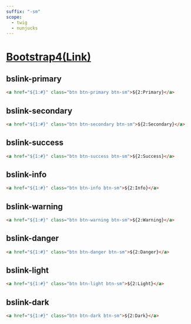 ```yaml
---
suffix: "-sm"
scope: 
  - twig
  - nunjucks
---
```

[Bootstrap4(Link)](https://getbootstrap.com/docs/4.6/components/buttons/)
=====================

bslink-primary
---------------------

```html
<a href="${1:#}" class="btn btn-primary btn-sm">${2:Primary}</a>
```

bslink-secondary
---------------------

```html
<a href="${1:#}" class="btn btn-secondary btn-sm">${2:Secondary}</a>
```

bslink-success
---------------------

```html
<a href="${1:#}" class="btn btn-success btn-sm">${2:Success}</a>
```

bslink-info
---------------------

```html
<a href="${1:#}" class="btn btn-info btn-sm">${2:Info}</a>
```

bslink-warning
---------------------

```html
<a href="${1:#}" class="btn btn-warning btn-sm">${2:Warning}</a>
```

bslink-danger
---------------------

```html
<a href="${1:#}" class="btn btn-danger btn-sm">${2:Danger}</a>
```

bslink-light
---------------------

```html
<a href="${1:#}" class="btn btn-light btn-sm">${2:Light}</a>
```

bslink-dark
---------------------

```html
<a href="${1:#}" class="btn btn-dark btn-sm">${2:Dark}</a>
```
